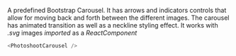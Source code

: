 A predefined Bootstrap Carousel. It has arrows and indicators controls
that allow for moving back and forth between the different images.
The carousel has animated transition as well as a neckline styling effect.
It works with <em>.svg</em> images <i>imported</i> as a <i>ReactComponent</i> 


```js
<PhotoshootCarousel />
```